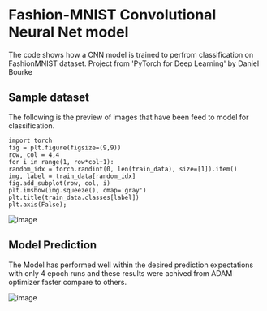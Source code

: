 # Fashion-MNIST Convolutional Neural Net model 
The code shows how a CNN model is trained to perfrom classification on FashionMNIST dataset. Project from 'PyTorch for Deep Learning' by Daniel Bourke

## Sample dataset

The following is the preview of images that have been feed to model for classification.  

    import torch
    fig = plt.figure(figsize=(9,9))
    row, col = 4,4
    for i in range(1, row*col+1):
    random_idx = torch.randint(0, len(train_data), size=[1]).item()
    img, label = train_data[random_idx]
    fig.add_subplot(row, col, i)
    plt.imshow(img.squeeze(), cmap='gray')
    plt.title(train_data.classes[label])
    plt.axis(False);

![image](https://github.com/jsainiML/Fashion-MNIST_CNN/assets/135480841/a2e01479-ba31-4c99-ac52-271f6575fd75)


## Model Prediction

The Model has performed well within the desired prediction expectations with only 4 epoch runs and these results were achived from ADAM optimizer faster compare to others.

![image](https://github.com/jsainiML/Fashion-MNIST_CNN/assets/135480841/28bf9013-af64-4ccb-b12e-cdb75678a9f6)
